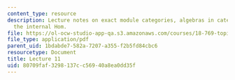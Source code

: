 ```yaml
---
content_type: resource
description: Lecture notes on exact module categories, algebras in categories, and
  the internal Hom.
file: https://ol-ocw-studio-app-qa.s3.amazonaws.com/courses/18-769-topics-in-lie-theory-tensor-categories-spring-2009/80709faf3298137cc56940a8ea0dd35f_MIT18_769S09_lec11.pdf
file_type: application/pdf
parent_uid: 1bdabde7-582a-7207-a355-f2b5fd84cbc6
resourcetype: Document
title: Lecture 11
uid: 80709faf-3298-137c-c569-40a8ea0dd35f
---
```

